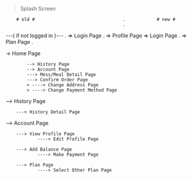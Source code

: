 > Splash Screen

        # old #                                 .            # new #
                                                .
---( if not logged in )---                      .   => Login Page
                                                .   => Profile Page
=> Login Page                                   .   => Plan Page
                                                .
                            

-> Home Page

            --> History Page
            --> Account Page
            ---> Mess/Meal Detail Page
            ---> Confirm Order Page
            > ----> Change Address Page
            > ----> Change Payment Method Page

--> History Page

        ---> History Detail Page

--> Account Page
        
        ---> View Profile Page
                ----> Edit Profile Page

        ---> Add Balance Page
                ----> Make Payment Page
        
        ---> Plan Page
                ----> Select Other Plan Page
